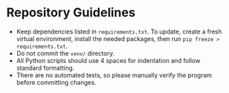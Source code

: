 # Repository Guidelines

- Keep dependencies listed in `requirements.txt`. To update, create a fresh virtual environment, install the needed packages, then run `pip freeze > requirements.txt`.
- Do not commit the `venv/` directory.
- All Python scripts should use 4 spaces for indentation and follow standard formatting.
- There are no automated tests, so please manually verify the program before committing changes.
